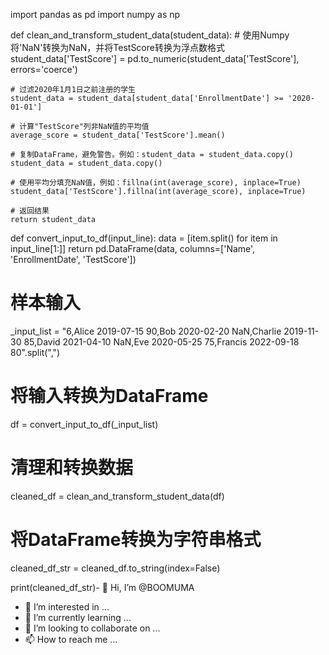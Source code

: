 import pandas as pd
import numpy as np

def clean_and_transform_student_data(student_data):
    # 使用Numpy将'NaN'转换为NaN，并将TestScore转换为浮点数格式
    student_data['TestScore'] = pd.to_numeric(student_data['TestScore'], errors='coerce')

    # 过滤2020年1月1日之前注册的学生
    student_data = student_data[student_data['EnrollmentDate'] >= '2020-01-01']

    # 计算"TestScore"列非NaN值的平均值
    average_score = student_data['TestScore'].mean()

    # 复制DataFrame，避免警告。例如：student_data = student_data.copy()
    student_data = student_data.copy()

    # 使用平均分填充NaN值，例如：fillna(int(average_score), inplace=True)
    student_data['TestScore'].fillna(int(average_score), inplace=True)

    # 返回结果
    return student_data

def convert_input_to_df(input_line):
    data = [item.split() for item in input_line[1:]]
    return pd.DataFrame(data, columns=['Name', 'EnrollmentDate', 'TestScore'])

# 样本输入
_input_list = "6,Alice 2019-07-15 90,Bob 2020-02-20 NaN,Charlie 2019-11-30 85,David 2021-04-10 NaN,Eve 2020-05-25 75,Francis 2022-09-18 80".split(",")
# 将输入转换为DataFrame
df = convert_input_to_df(_input_list)
# 清理和转换数据
cleaned_df = clean_and_transform_student_data(df)
# 将DataFrame转换为字符串格式
cleaned_df_str = cleaned_df.to_string(index=False)

print(cleaned_df_str)- 👋 Hi, I’m @BOOMUMA
- 👀 I’m interested in ...
- 🌱 I’m currently learning ...
- 💞️ I’m looking to collaborate on ...
- 📫 How to reach me ...

<!---
BOOMUMA/BOOMUMA is a ✨ special ✨ repository because its `README.md` (this file) appears on your GitHub profile.
You can click the Preview link to take a look at your changes.
--->
